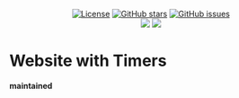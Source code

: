 <p align="center">
  <a href="https://github.com/chibbi/TimerWebsite/blob/master/LICENSE.txt"><img src="https://img.shields.io/github/license/chibbi/TimerWebsite?style=for-the-badge" alt="License"></a>
  <a href="https://github.com/chibbi/TimerWebsite/stargazers"><img src="https://img.shields.io/github/stars/chibbi/TimerWebsite?style=for-the-badge" alt="GitHub stars"></a>
  <a href="https://github.com/chibbi/TimerWebsite/issues"><img src="https://img.shields.io/github/issues/chibbi/TimerWebsite?style=for-the-badge" alt="GitHub issues"></a>
  <br>
  <a href="https://chibbi.github.io/TimerWebsite/"><img src="https://img.shields.io/github/workflow/status/chibbi/TimerWebsite/pages%20build%20and%20deployment?label=Github-Pages&style=for-the-badge"></a>
  <a href="https://github.com/chibbi/TimerWebsite/"><img src="https://img.shields.io/github/commit-activity/m/chibbi/TimerWebsite?style=for-the-badge"></a>
  <!--
  <br>
  <a href="https://github.com/chibbi/TimerWebsite/releases/latest"><img src="https://img.shields.io/github/downloads/chibbi/TimerWebsite/total?style=for-the-badge"></a>
  <a href="https://github.com/chibbi/TimerWebsite/releases/latest"><img src="https://img.shields.io/github/downloads/chibbi/TimerWebsite/latest/total?style=for-the-badge"></a>
  -->
</p>
<h1> Website with Timers </h1>
<strong>maintained</strong>
